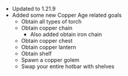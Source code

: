 - Updated to 1.21.9
- Added some new Copper Age related goals
  - Obtain all types of torch
  - Obtain copper chain
    - Also added obtain iron chain
  - Obtain copper chest
  - Obtain copper lantern
  - Obtain shelf
  - Spawn a copper golem
  - Swap your entire hotbar with shelves
